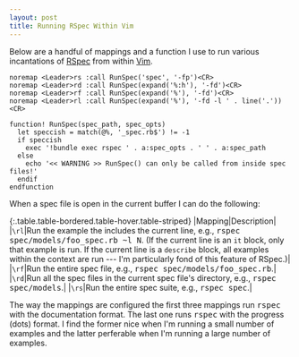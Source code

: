 ```yaml
---
layout: post
title: Running RSpec Within Vim
---
```


Below are a handful of mappings and a function I use to run various
incantations of [RSpec](https://www.relishapp.com/rspec) from within
[Vim](http://www.vim.org).

```viml
noremap <Leader>rs :call RunSpec('spec', '-fp')<CR>
noremap <Leader>rd :call RunSpec(expand('%:h'), '-fd')<CR>
noremap <Leader>rf :call RunSpec(expand('%'), '-fd')<CR>
noremap <Leader>rl :call RunSpec(expand('%'), '-fd -l ' . line('.'))<CR>

function! RunSpec(spec_path, spec_opts)
  let speccish = match(@%, '_spec.rb$') != -1
  if speccish
    exec '!bundle exec rspec ' . a:spec_opts . ' ' . a:spec_path
  else
    echo '<< WARNING >> RunSpec() can only be called from inside spec files!'
  endif
endfunction
```

When a spec file is open in the current buffer I can do the following:

{:.table.table-bordered.table-hover.table-striped}
|Mapping|Description|
|`\rl`|Run the example the includes the current line, e.g., <kbd>rspec spec/models/foo_spec.rb ~l N</kbd>. (If the current line is an `it` block, only that example is run. If the current line is a `describe` block, all examples within the context are run --- I'm particularly fond of this feature of RSpec.)|
|`\rf`|Run the entire spec file, e.g., <kbd>rspec spec/models/foo_spec.rb</kbd>.|
|`\rd`|Run all the spec files in the current spec file's directory, e.g., <kbd>rspec spec/models</kbd>.|
|`\rs`|Run the entire spec suite, e.g., <kbd>rspec spec</kbd>.|

The way the mappings are configured the first three mappings run
<kbd>rspec</kbd> with the documentation format. The last one runs
<kbd>rspec</kbd> with the progress (dots) format. I find the former
nice when I'm running a small number of examples and the latter
perferable when I'm running a large number of examples.
